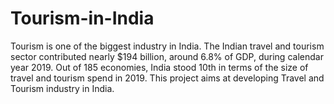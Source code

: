 # Tourism-in-India
Tourism is one of the biggest industry in India. The Indian travel and tourism sector contributed nearly $194 billion, around 6.8% of GDP, during calendar year 2019. Out of 185 economies, India stood 10th in terms of the size of travel and tourism spend in 2019. This project aims at developing Travel and Tourism industry in India.  
